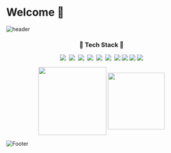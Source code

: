 # Welcome 👋
![header](https://capsule-render.vercel.app/api?type=waving&color=6FC7E1&height=200&section=header&text=jhanks21&fontSize=70)

<h3 align="center">💪 Tech Stack 💪</h3>

<p align="center"? Techs that I've used at least once </p>

<p align="center">
 <img src="https://img.shields.io/badge/Python-3766AB?style=for-the-badge&logo=Python&logoColor=white" /></a>&nbsp 
 <img src="https://img.shields.io/badge/Java-007396?style=for-the-badge&logo=Java&logoColor=white" /></a>&nbsp 
 <img src="https://img.shields.io/badge/C++-00599C?style=for-the-badge&logo=cplusplus&logoColor=white" /></a>&nbsp 
 <img src="https://img.shields.io/badge/Mysql-FCC624?style=for-the-badge&logo=Mysql&logoColor=white" /></a>&nbsp 
 <img src="https://img.shields.io/badge/C-A8B9CC?style=for-the-badge&logo=c&logoColor=white" /></a>&nbsp                               
 <img src="https://img.shields.io/badge/Flutter-02569B?style=for-the-badge&logo=Flutter&logoColor=white" /></a>&nbsp
 <img src="https://img.shields.io/badge/Dart-0175C2?style=for-the-badge&logo=Dart&logoColor=white">
 <img src="https://img.shields.io/badge/ROS-22314E?style=for-the-badge&logo=ROS&logoColor=white">
 <img src="https://img.shields.io/badge/TS-3178C6?style=for-the-badge&logo=TypeScript&logoColor=white">
 <img src="https://img.shields.io/badge/React-61DAFB?style=for-the-badge&logo=React&logoColor=white">
 

                                
                                
<div align="center">
<img height="180em" src="https://github-readme-stats.vercel.app/api?username=jeongahn&show_icons=true&theme=prussian" align = "center"/>
<img height="150em" src="https://github-readme-stats.vercel.app/api/top-langs?username=jeongahn&show_icons=true&locale=en&layout=compact&theme=prussian" align = "center"/>
</div>



![Footer](https://capsule-render.vercel.app/api?type=waving&color=6FC7E1&height=200&section=footer)
